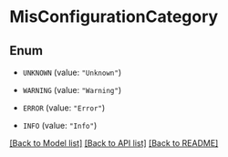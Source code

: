 # MisConfigurationCategory

## Enum


* `UNKNOWN` (value: `"Unknown"`)

* `WARNING` (value: `"Warning"`)

* `ERROR` (value: `"Error"`)

* `INFO` (value: `"Info"`)


[[Back to Model list]](../README.md#documentation-for-models) [[Back to API list]](../README.md#documentation-for-api-endpoints) [[Back to README]](../README.md)


